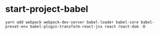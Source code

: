 # start-project-babel

```
yarn add webpack webpack-dev-server babel-loader babel-core babel-preset-env babel-plugin-transform-react-jsx react react-dom -D
```
